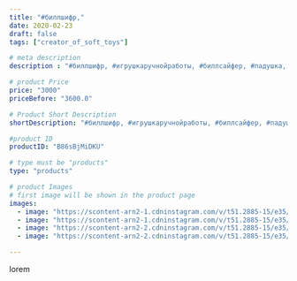 ```yaml
---
title: "#биллшифр,"
date: 2020-02-23
draft: false
tags: ["creator_of_soft_toys"]

# meta description
description : "#биллшифр, #игрушкаручнойработы, #биллсайфер, #падушка, #гравитифолз, #билл, #мягкаяигрушка, #мягкийбилл,"

# product Price
price: "3000"
priceBefore: "3600.0"

# Product Short Description
shortDescription: "#биллшифр, #игрушкаручнойработы, #биллсайфер, #падушка, #гравитифолз, #билл, #мягкаяигрушка, #мягкийбилл,"

#product ID
productID: "B86sBjMiDKU"

# type must be "products"
type: "products"

# product Images
# first image will be shown in the product page
images:
  - image: "https://scontent-arn2-1.cdninstagram.com/v/t51.2885-15/e35/87244364_492891171653169_5909044936717907378_n.jpg?_nc_ht=scontent-arn2-1.cdninstagram.com&_nc_cat=109&_nc_ohc=Ho_JjsC4x_0AX9C_izQ&tp=1&oh=1655236bd38e19cafcbd0358374bcf93&oe=605FDEE7&ig_cache_key=MjI1MDMwNDU3NjA2MDcxNTQxMA%3D%3D.2"
  - image: "https://scontent-arn2-1.cdninstagram.com/v/t51.2885-15/e35/85181655_616270452281107_7779778148229634589_n.jpg?_nc_ht=scontent-arn2-1.cdninstagram.com&_nc_cat=107&_nc_ohc=q6D1S4DV51MAX_HWtkf&tp=1&oh=55b32128378a9854b685833c91798326&oe=6060FF76&ig_cache_key=MjI1MDMwNDU3NjA0NDAwMzk5MQ%3D%3D.2"
  - image: "https://scontent-arn2-2.cdninstagram.com/v/t51.2885-15/e35/87301336_2219346725028404_8594387135694571128_n.jpg?_nc_ht=scontent-arn2-2.cdninstagram.com&_nc_cat=108&_nc_ohc=0vICXXFbPbQAX8LNI1N&tp=1&oh=22a16a2e025a6ccd465e57ae0d9a4c1a&oe=60611A3E&ig_cache_key=MjI1MDMwNDU3NjA1MjM0ODcxOQ%3D%3D.2"
  - image: "https://scontent-arn2-2.cdninstagram.com/v/t51.2885-15/e35/87533252_502252967102417_1165731053121233898_n.jpg?_nc_ht=scontent-arn2-2.cdninstagram.com&_nc_cat=105&_nc_ohc=lZ_RMfAes-UAX_Uv8ow&tp=1&oh=6933dcba6e20d3e7b8ae02dca8fdcb69&oe=6060FC1E&ig_cache_key=MjI1MDMwNDU3NjA3NzU2Nzc4NQ%3D%3D.2"

---
```

lorem
